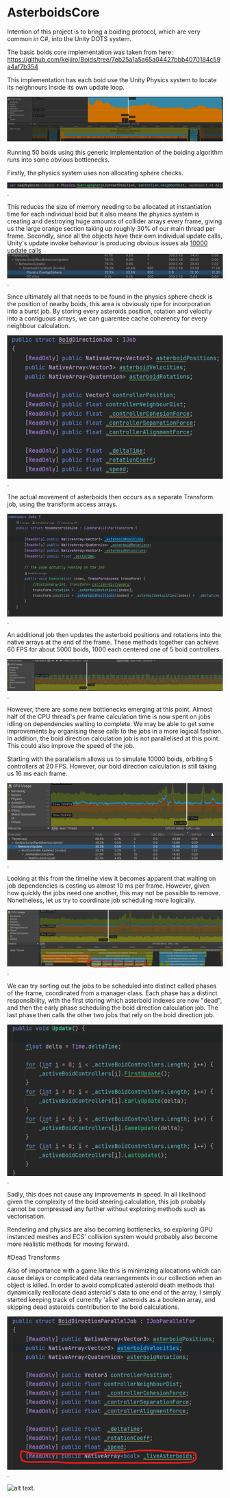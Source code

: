 # AsterboidsCore

Intention of this project is to bring a boiding protocol, which are very common in C#, into the Unity DOTS system. 

The basic boids core implementation was taken from here: https://github.com/keijiro/Boids/tree/7eb25a1a5a65a04427bbb4070184c59a4af7b354

This implementation has each boid use the Unity Physics system to locate its neighnours inside its own update loop. 

![alt text](https://github.com/Kyle-Sinclair/AsterboidsCore/blob/main/Assets/Screenshots/200%20Boids%20at%20low%20framerate.PNG?raw=true?)

Running 50 boids using this generic implementation of the boiding algorithm runs into some obvious bottlenecks.

Firstly, the physics system uses non allocating sphere checks. 

![alt text](https://github.com/Kyle-Sinclair/AsterboidsCore/blob/main/Assets/Screenshots/Non-alloc%20Physics%20check.png).

This reduces the size of memory needing to be allocated at instantiation time for each individual boid but it also means
the physics system is creating and destroying huge amounts of collider arrays every frame, giving us the large orange section taking up 
roughly 30% of our main thread per frame. Secondly, since all the objects have their own individual update calls, Unity's update invoke behaviour is producing 
obvious issues ala [10000 update calls](https://blog.unity.com/engine-platform/10000-update-calls)
![alt text](https://github.com/Kyle-Sinclair/AsterboidsCore/blob/main/Assets/Screenshots/Profiler-PhysicsAllocUpdateCost.png).

Since ultimately all that needs to be found in the physics sphere check is the position of nearby boids, this area is obviously ripe for
incorporation into a burst job. By storing every asteroids position, rotation and velocity into a contiguous arrays, we can guarentee cache coherency
for every neighbour calculation. 

![alt text](https://github.com/Kyle-Sinclair/AsterboidsCore/blob/main/Assets/Screenshots/BoidDirectionJob%20-%20pre%20parallel.png?raw=true).

The actual movement of asterboids then occurs as a separate Transform job, using the transform access arrays. 

![alt text](https://github.com/Kyle-Sinclair/AsterboidsCore/blob/main/Assets/Screenshots/MoveAsterboidJob.png?raw=true).

An additional job then updates the asterboid positions and rotations into the native arrays at the end of the frame.
These methods together can achieve 60 FPS for about 5000 boids, 1000 each centered one of 5 boid controllers. 

![alt text](https://github.com/Kyle-Sinclair/AsterboidsCore/blob/main/Assets/Screenshots/5000%20blobs%2060%20FPS.png).

However, there are some new bottlenecks emerging at this point. Almost half of the CPU thread's per frame calculation time is now
spent on jobs idling on dependencies waiting to complete. We may be able to get some improvements by organising these calls to the jobs in a more logical fashion. 
In addition, the boid direction calculation job is not parallelised at this point. This could also improve the speed of the job. 

Starting with the parallelism allows us to simulate 10000 boids, orbiting 5 controllers at 20 FPS. However, our boid direction calculation is still taking us 
16 ms each frame. 

![alt text](https://github.com/Kyle-Sinclair/AsterboidsCore/blob/main/Assets/Screenshots/10000%20boids%20at%2020%20FPS.png).

Looking at this from the timeline view it becomes apparent that waiting on job dependencies is costing us almost 10 ms per frame. However, given how
quickly the jobs need one another, this may not be possible to remove. Nonetheless, let us try to coordinate job scheduling more logically. 

![alt text](https://github.com/Kyle-Sinclair/AsterboidsCore/blob/main/Assets/Screenshots/10000%20boids%20timeline%20view.png).

We can try sorting out the jobs to be scheduled into distinct called phases of the frame, coordinated from a manager class.
Each phase has a distinct responsibility, with the first storing which asterboid indexes are now "dead", and then the early phase scheduling
the boid direction calculation job. The last phase then calls the other two jobs that rely on the boid direction job.

![alt text](https://github.com/Kyle-Sinclair/AsterboidsCore/blob/main/Assets/Screenshots/Logical%20boids.png).

Sadly, this does not cause any improvements in speed. In all likelihood given the complexity of the boid steering calculation, this job probably cannot be compressed
any further without exploring methods such as vectorisation. 

Rendering and physics are also becoming bottlenecks, so exploring GPU instanced meshes and ECS' collisiion system would probably also become more 
realistic methods for moving forward. 

#Dead Transforms

Also of importance with a game like this is minimizing allocations which can cause delays or complicated data rearrangements in our collection when an 
object is killed. In order to avoid complicated asteroid death methods that dynamically reallocate dead asteroid's data to one end of the array, I 
simply started keeping track of currently 'alive' asteroids as a boolean array, and skipping dead asteroids contribution to the boid calculations.



![alt text](https://github.com/Kyle-Sinclair/AsterboidsCore/blob/main/Assets/Screenshots/live%20asterboids%20array.png?raw=true).

![alt text]([https://github.com/Kyle-Sinclair/AsterboidsCore/blob/main/Assets/Screenshots/live%20asterboids%20check.png?raw=true).
